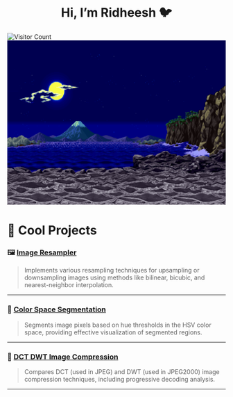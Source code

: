 <div align="center">
<h1> Hi, I’m Ridheesh 🐦 </h1> 
</div>

![Visitor Count](https://profile-counter.glitch.me/{RidheeshAmarthya}/count.svg)
<img src="https://github.com/RidheeshAmarthya/RidheeshAmarthya/blob/main/wallpaper.gif">


# 📌 **Cool Projects**

### 🖼️ **[Image Resampler](https://github.com/RidheeshAmarthya/image-resampler)**  
> Implements various resampling techniques for upsampling or downsampling images using methods like bilinear, bicubic, and nearest-neighbor interpolation.

---

### 🎨 **[Color Space Segmentation](https://github.com/RidheeshAmarthya/color-space-segmentation)**  
> Segments image pixels based on hue thresholds in the HSV color space, providing effective visualization of segmented regions.

---

### 🔗 **[DCT DWT Image Compression](https://github.com/RidheeshAmarthya/DCT-DWT-compression)**  
> Compares DCT (used in JPEG) and DWT (used in JPEG2000) image compression techniques, including progressive decoding analysis.

---
